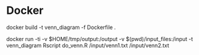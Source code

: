 # Docker

docker build -t venn_diagram -f Dockerfile .

docker run -ti -v $HOME/tmp/output:/output -v $(pwd)/input_files:/input -t venn_diagram Rscript do_venn.R /input/venn1.txt /input/venn2.txt

